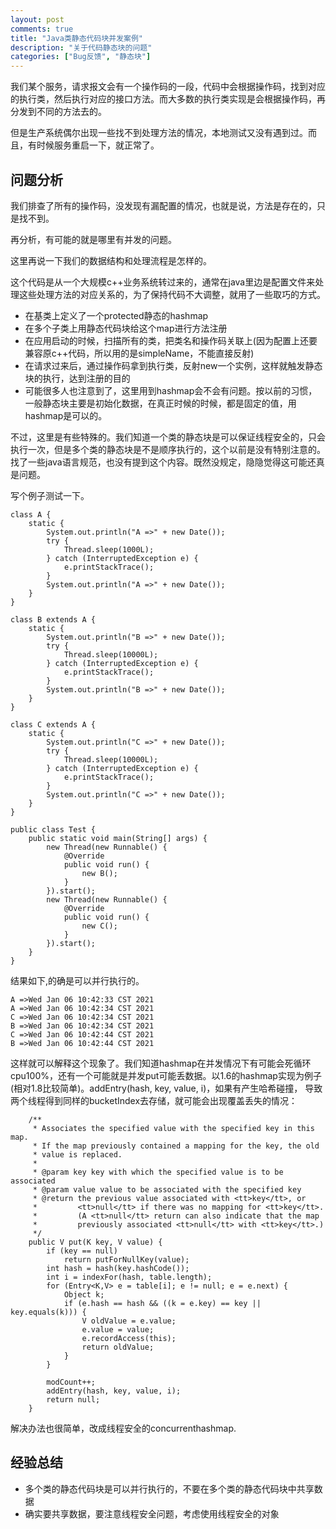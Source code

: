 ```yaml
---
layout: post
comments: true
title: "Java类静态代码块并发案例"
description: "关于代码静态块的问题"
categories: ["Bug反馈", "静态块"]
---
```


我们某个服务，请求报文会有一个操作码的一段，代码中会根据操作码，找到对应的执行类，然后执行对应的接口方法。而大多数的执行类实现是会根据操作码，再分发到不同的方法去的。

但是生产系统偶尔出现一些找不到处理方法的情况，本地测试又没有遇到过。而且，有时候服务重启一下，就正常了。

## 问题分析

我们排查了所有的操作码，没发现有漏配置的情况，也就是说，方法是存在的，只是找不到。

再分析，有可能的就是哪里有并发的问题。

这里再说一下我们的数据结构和处理流程是怎样的。

这个代码是从一个大规模c++业务系统转过来的，通常在java里边是配置文件来处理这些处理方法的对应关系的，为了保持代码不大调整，就用了一些取巧的方式。

- 在基类上定义了一个protected静态的hashmap
- 在多个子类上用静态代码块给这个map进行方法注册
- 在应用启动的时候，扫描所有的类，把类名和操作码关联上(因为配置上还要兼容原c++代码，所以用的是simpleName，不能直接反射)
- 在请求过来后，通过操作码拿到执行类，反射new一个实例，这样就触发静态块的执行，达到注册的目的
- 可能很多人也注意到了，这里用到hashmap会不会有问题。按以前的习惯，一般静态块主要是初始化数据，在真正时候的时候，都是固定的值，用hashmap是可以的。

不过，这里是有些特殊的。我们知道一个类的静态块是可以保证线程安全的，只会执行一次，但是多个类的静态块是不是顺序执行的，这个以前是没有特别注意的。找了一些java语言规范，也没有提到这个内容。既然没规定，隐隐觉得这可能还真是问题。

写个例子测试一下。
```
class A {
    static {
        System.out.println("A =>" + new Date());
        try {
            Thread.sleep(1000L);
        } catch (InterruptedException e) {
            e.printStackTrace();
        }
        System.out.println("A =>" + new Date());
    }
}

class B extends A {
    static {
        System.out.println("B =>" + new Date());
        try {
            Thread.sleep(10000L);
        } catch (InterruptedException e) {
            e.printStackTrace();
        }
        System.out.println("B =>" + new Date());
    }
}

class C extends A {
    static {
        System.out.println("C =>" + new Date());
        try {
            Thread.sleep(10000L);
        } catch (InterruptedException e) {
            e.printStackTrace();
        }
        System.out.println("C =>" + new Date());
    }
}

public class Test {
    public static void main(String[] args) {
        new Thread(new Runnable() {
            @Override
            public void run() {
                new B();
            }
        }).start();
        new Thread(new Runnable() {
            @Override
            public void run() {
                new C();
            }
        }).start();
    }
}
```

结果如下,的确是可以并行执行的。

```
A =>Wed Jan 06 10:42:33 CST 2021
A =>Wed Jan 06 10:42:34 CST 2021
C =>Wed Jan 06 10:42:34 CST 2021
B =>Wed Jan 06 10:42:34 CST 2021
C =>Wed Jan 06 10:42:44 CST 2021
B =>Wed Jan 06 10:42:44 CST 2021
```

这样就可以解释这个现象了。我们知道hashmap在并发情况下有可能会死循环cpu100%，还有一个可能就是并发put可能丢数据。以1.6的hashmap实现为例子(相对1.8比较简单)。addEntry(hash, key, value, i)，如果有产生哈希碰撞， 导致两个线程得到同样的bucketIndex去存储，就可能会出现覆盖丢失的情况：
```
    /**
     * Associates the specified value with the specified key in this map.
     * If the map previously contained a mapping for the key, the old
     * value is replaced.
     *
     * @param key key with which the specified value is to be associated
     * @param value value to be associated with the specified key
     * @return the previous value associated with <tt>key</tt>, or
     *         <tt>null</tt> if there was no mapping for <tt>key</tt>.
     *         (A <tt>null</tt> return can also indicate that the map
     *         previously associated <tt>null</tt> with <tt>key</tt>.)
     */
    public V put(K key, V value) {
        if (key == null)
            return putForNullKey(value);
        int hash = hash(key.hashCode());
        int i = indexFor(hash, table.length);
        for (Entry<K,V> e = table[i]; e != null; e = e.next) {
            Object k;
            if (e.hash == hash && ((k = e.key) == key || key.equals(k))) {
                V oldValue = e.value;
                e.value = value;
                e.recordAccess(this);
                return oldValue;
            }
        }

        modCount++;
        addEntry(hash, key, value, i);
        return null;
    }
```

解决办法也很简单，改成线程安全的concurrenthashmap.

## 经验总结

- 多个类的静态代码块是可以并行执行的，不要在多个类的静态代码块中共享数据
- 确实要共享数据，要注意线程安全问题，考虑使用线程安全的对象